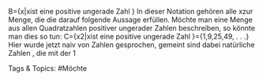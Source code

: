B={x|xist eine positive ungerade Zahl }
In dieser Notation gehören alle xzur Menge, die die darauf folgende Aussage erfüllen. Möchte man eine
Menge aus allen Quadratzahlen positiver ungerader Zahlen beschreiben, so könnte man dies so tun:
C={x2|xist eine positive ungerade Zahl }={1,9,25,49, . . .}
Hier wurde jetzt naiv von Zahlen gesprochen, gemeint sind dabei natürliche Zahlen , die mit der 1

   Tags & Topics:
   #Möchte